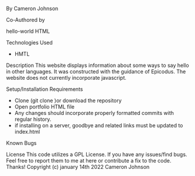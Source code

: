 By Cameron Johnson

Co-Authored by 

hello-world HTML

Technologies Used
* HMTL


Description
This website displays information about some ways to say hello in other languages. It was constructed with the guidance of Epicodus. The website does not currently incorporate javascript.

Setup/Installation Requirements
* Clone (git clone )or download the repository
* Open portfolio HTML file 
* Any changes should incorporate properly formatted commits with regular history.
* if installing on a server, goodbye and related links must be updated to index.html

Known Bugs


License
This code utilizes a GPL License. If you have any issues/find bugs. Feel free to report them to me at here or contribute a fix to the code. Thanks!
Copyright (c) january 14th 2022 Cameron Johnson

